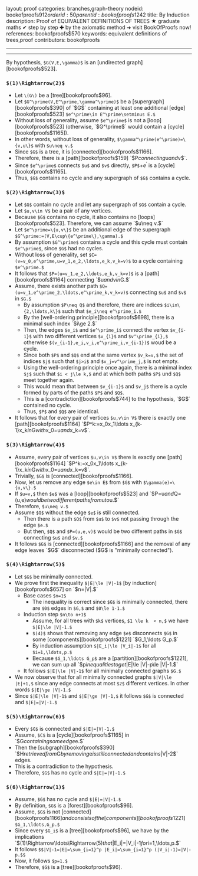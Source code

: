 layout: proof
categories: branches,graph-theory
nodeid: bookofproofs$912
orderid: 50
parentid: bookofproofs$1242
title: By Induction
description: Proof of EQUIVALENT DEFINITIONS OF TREES ★ graduate maths ✔ step by step ✚ by the axiomatic method ➜ visit BookOfProofs now!
references: bookofproofs$570
keywords: equivalent definitions of trees,proof
contributors: bookofproofs

---


---

By hypothesis, `$G(V,E,\gamma)$` is an [undirected graph][bookofproofs$523].
### `$(1)\Rightarrow(2)$`

* Let `\(G\)` be a [tree][bookofproofs$96].
* Let `$G^\prime(V,E^\prime,\gamma^\prime)$` be a [supergraph][bookofproofs$390] of `$G$` containing at least one additional [edge][bookofproofs$523] `$e^\prime\in E^\prime\setminus E.$`
* Without loss of generality, assume `$e^\prime$` is not a [loop][bookofproofs$523] (otherwise, `$G^\prime$` would contain a [cycle][bookofproofs$1165]).
* In other words, without loss of generality, `$\gamma^\prime(e^\prime)=\{v,u\}$` with `$u\neq v.$`
* Since `$G$` is a tree, it is [connected][bookofproofs$1166].
* Therefore, there is a [path][bookofproofs$159] `$P$` connecting `$u$` and `$v$`.
* Since `$e^\prime$` connects `$u$` and `$v$` directly, `$P$`+$e^\prime$ is a [cycle][bookofproofs$1165].
* Thus, `$G$` contains no cycle and any supergraph of `$G$` contains a cycle.

### `$(2)\Rightarrow(3)$`

* Let `$G$` contain no cycle and let any supergraph of `$G$` contain a cycle.
* Let `$u,v\in V$` be a pair of any vertices. 
* Because `$G$` contains no cycle, it also contains no [loops][bookofproofs$523]. Therefore, we can assume `$u\neq v.$`
* Let `$e^\prime=\{u,v\}$` be an additional edge of the supergraph `$G^\prime:=(V,E\cup\{e^\prime\},\gamma).$`
* By assumption `$G^\prime$` contains a cycle and this cycle must contain `$e^\prime$`, since `$G$` had no cycles.
* Without loss of generality, set `$C=(v=v_0,e^\prime,u=v_1,e_2,\ldots,e_k,v_k=v)$` to a cycle containing `$e^\prime.$`
* It follows that `$P=(u=v_1,e_2,\ldots,e_k,v_k=v)$` is a [path][bookofproofs$1164] connecting `$u$` and `$v$` in `$G.$`
* Assume, there exists another path `$Q=(u=v_1,e^\prime_2,\ldots,e^\prime_k,v_k=v)$` connecting `$u$` and `$v$` in `$G.$`
   * By assumption `$P\neq Q$` and therefore, there are indices `$i\in\{2,\ldots,k\}$` such that `$e_i\neq e^\prime_i.$`
   * By the [well-ordering principle][bookofproofs$698], there is a minimal such index `$i\ge 2.$`
   * Then, the edges `$e_i$` and `$e^\prime_i$` connect the vertex `$v_{i-1}$` with two different vertices `$v_{i}$` and `$v^\prime_{i},$` otherwise `$(v_{i-1},e_i,v_i,e^\prime_i,v_{i-1})$` woud be a cycle.
   * Since both `$P$` and `$Q$` end at the same vertex `$v_k=v,$` the set of indices `$j$` such that `$j>i$` and `$v_j=v^\prime_j,$` is not empty.
   * Using the well-ordering principle once again, there is a minimal index `$j$` such that `$i < j\le k,$` and at which both paths `$P$` und `$Q$` meet together again.
   * This would mean that between `$v_{i-1}$` and `$v_j$` there is a cycle formed by parts of the paths `$P$` and `$Q$`.
   * This is a [contradiction][bookofproofs$744] to the hypothesis, `$G$` contained no cycle.
   * Thus, `$P$` and `$Q$` are identical.
* It follows that for every pair of vertices `$u,v\in V$` there is exactly one [path][bookofproofs$1164] `$P^k:=x_0x_1\ldots x_{k-1}x_k$` in `$G$` with `$x_0=u$` and `$x_k=v$`.

### `$(3)\Rightarrow(4)$`

* Assume, every pair of vertices `$u,v\in V$` there is exactly one [path][bookofproofs$1164] `$P^k:=x_0x_1\ldots x_{k-1}x_k$` in `$G$` with `$x_0=u$` and `$x_k=v$`.
* Trivially, `$G$` is [connected][bookofproofs$1166].
* Now, let us remove any edge `$e\in E$` from `$G$` with `$\gamma(e)=\{u,v\}.$`
* If `$u=v,$` then `$e$` was a [loop][bookofproofs$523] and `$P=u$` and `$Q=(u,e)$` would be two different paths from `$u$` to `$u.$`
* Therefore, `$u\neq v.$`
* Assume `$G$` without the edge `$e$` is still connected.
   * Then there is a path `$Q$` from `$u$` to `$v$` not passing through the edge `$e.$`
   * But then, `$Q$` and `$P=(u,e,v)$` would be two different paths in `$G$` connecting `$u$` and `$v.$`
* It follows `$G$` is [connected][bookofproofs$1166] and the removal of any edge leaves `$G$` disconnected ($G$ is "minimally connected").

### `$(4)\Rightarrow(5)$`

* Let `$G$` be minimally connected.
* We prove first the inequality `$|E|\le |V|-1$` [by induction][bookofproofs$657] on `$n=|V|.$`
   * Base cases `$n=1$`
      * The inequality is correct since `$G$` is minimally connected, there are `$0$` edges in `$G,$` and `$0\le 1-1.$`
   * Induction step `$n\to n+1$`
      * Assume, for all trees with `$k$` vertices, `$1 \le k  < n,$` we have `$|E|\le |V|-1.$` 
      * `$(4)$` shows that removing any edge `$e$` disconnects `$G$` in some [components][bookofproofs$1221] `$G_1,\ldots G_p.$`
      * By induction assumption `$|E_i|\le |V_i|-1$` for all `$i=1,\ldots,p.$`
      * Because `$G_1,\ldots G_p$` are a [partition][bookofproofs$1221], we can sum up all `$p$` inequalities to get `$|E|\le |V|-p\le |V|-1.$`
   * It follows `$|E|\le |V|-1$` for all minimally connected graphs `$G.$`
* We now observe that for all minimally connected graphs `$|V|\le |E|+1,$` since any edge connects at most `$2$` different vertices. In other words `$|E|\ge |V|-1.$` 
* Since `$|E|\le |V|-1$` and `$|E|\ge |V|-1,$` it follows `$G$` is connected and `$|E|=|V|-1.$` 
 
### `$(5)\Rightarrow(6)$`

* Every `$G$` is connected and `$|E|=|V|-1.$`
* Assume, `$C$` is a [cycle][bookofproofs$1165] in `$G$` containing some edge `$e.$` 
* Then the [subgraph][bookofproofs$390] `$H$` retrieved from `$G$` by removing `$e$` is still connected and contains `$|V|-2$` edges.
* This is a contradiction to the hypothesis.
* Therefore, `$G$` has no cycle and  `$|E|=|V|-1.$`

### `$(6)\Rightarrow(1)$`

* Assume, `$G$` has no cycle and  `$|E|=|V|-1.$`
* By definition, `$G$` is a [forest][bookofproofs$96].
* Assume, `$G$` is not [connected][bookofproofs$1166] and consists of the [components][bookofproofs$1221] `$G_1,\ldots,G_p.$`
* Since every `$G_i$` is a [tree][bookofproofs$96], we have by the implications `$(1)\Rightarrow\ldots\Rightarrow(5)$` that `$|E_i|=|V_i|-1$` for `$i=1,\ldots,p.$`
* It follows `$$|V|-1=|E|=\sum_{i=1}^p |E_i|=\sum_{i=1}^p (|V_i|-1)=|V|-p.$$`
* Now, it follows `$p=1.$`
* Therefore, `$G$` is a [tree][bookofproofs$96].